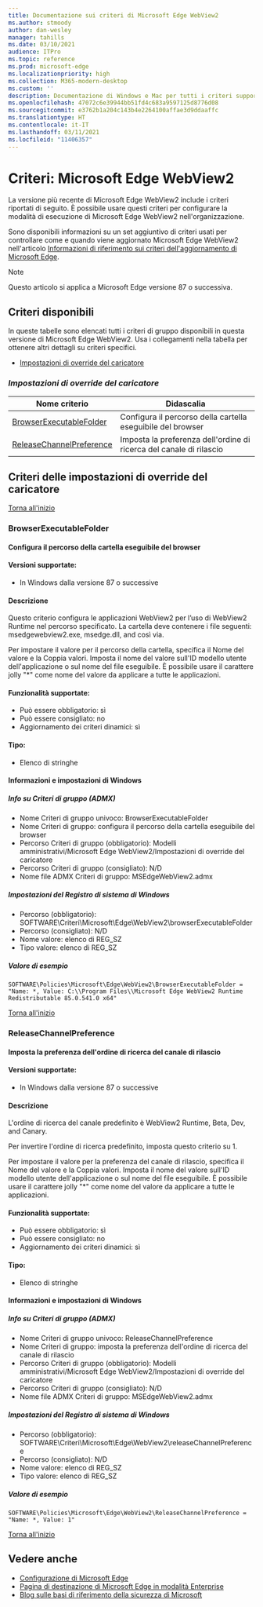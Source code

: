 ```yaml
---
title: Documentazione sui criteri di Microsoft Edge WebView2
ms.author: stmoody
author: dan-wesley
manager: tahills
ms.date: 03/10/2021
audience: ITPro
ms.topic: reference
ms.prod: microsoft-edge
ms.localizationpriority: high
ms.collection: M365-modern-desktop
ms.custom: ''
description: Documentazione di Windows e Mac per tutti i criteri supportati dal browser Microsoft Edge
ms.openlocfilehash: 47072c6e39944bb51fd4c683a9597125d8776d08
ms.sourcegitcommit: e3762b1a204c143b4e2264100affae3d9ddaaffc
ms.translationtype: HT
ms.contentlocale: it-IT
ms.lasthandoff: 03/11/2021
ms.locfileid: "11406357"
---
```

# <a name="microsoft-edge-webview2---policies"></a>Criteri: Microsoft Edge WebView2

La versione più recente di Microsoft Edge WebView2 include i criteri riportati di seguito. È possibile usare questi criteri per configurare la modalità di esecuzione di Microsoft Edge WebView2 nell'organizzazione.

Sono disponibili informazioni su un set aggiuntivo di criteri usati per controllare come e quando viene aggiornato Microsoft Edge WebView2 nell'articolo [Informazioni di riferimento sui criteri dell'aggiornamento di Microsoft Edge](microsoft-edge-update-policies.md).

> [!NOTE]
> Questo articolo si applica a Microsoft Edge versione 87 o successiva.

## <a name="available-policies"></a>Criteri disponibili

In queste tabelle sono elencati tutti i criteri di gruppo disponibili in questa versione di Microsoft Edge WebView2. Usa i collegamenti nella tabella per ottenere altri dettagli su criteri specifici.

- [Impostazioni di override del caricatore](#loader-override-settings)


### [*<a name="loader-override-settings"></a>Impostazioni di override del caricatore*](#loader-override-settings-policies)

|Nome criterio|Didascalia|
|-|-|
|[BrowserExecutableFolder](#browserexecutablefolder)|Configura il percorso della cartella eseguibile del browser|
|[ReleaseChannelPreference](#releasechannelpreference)|Imposta la preferenza dell'ordine di ricerca del canale di rilascio|




  ## <a name="loader-override-settings-policies"></a>Criteri delle impostazioni di override del caricatore

  [Torna all'inizio](#microsoft-edge-webview2---policies)

  ### <a name="browserexecutablefolder"></a>BrowserExecutableFolder

  #### <a name="configure-the-location-of-the-browser-executable-folder"></a>Configura il percorso della cartella eseguibile del browser

  
  
  #### <a name="supported-versions"></a>Versioni supportate:

  - In Windows dalla versione 87 o successive

  #### <a name="description"></a>Descrizione

  Questo criterio configura le applicazioni WebView2 per l’uso di WebView2 Runtime nel percorso specificato. La cartella deve contenere i file seguenti: msedgewebview2.exe, msedge.dll, and così via.

Per impostare il valore per il percorso della cartella, specifica il Nome del valore e la Coppia valori. Imposta il nome del valore sull'ID modello utente dell'applicazione o sul nome del file eseguibile. È possibile usare il carattere jolly "*" come nome del valore da applicare a tutte le applicazioni.

  #### <a name="supported-features"></a>Funzionalità supportate:

  - Può essere obbligatorio: sì
  - Può essere consigliato: no
  - Aggiornamento dei criteri dinamici: sì

  #### <a name="data-type"></a>Tipo:

  - Elenco di stringhe

  #### <a name="windows-information-and-settings"></a>Informazioni e impostazioni di Windows

  ##### <a name="group-policy-admx-info"></a>Info su Criteri di gruppo (ADMX)

  - Nome Criteri di gruppo univoco: BrowserExecutableFolder
  - Nome Criteri di gruppo: configura il percorso della cartella eseguibile del browser
  - Percorso Criteri di gruppo (obbligatorio): Modelli amministrativi/Microsoft Edge WebView2/Impostazioni di override del caricatore
  - Percorso Criteri di gruppo (consigliato): N/D
  - Nome file ADMX Criteri di gruppo: MSEdgeWebView2.admx

  ##### <a name="windows-registry-settings"></a>Impostazioni del Registro di sistema di Windows

  - Percorso (obbligatorio): SOFTWARE\Criteri\Microsoft\Edge\WebView2\browserExecutableFolder
  - Percorso (consigliato): N/D
  - Nome valore: elenco di REG_SZ
  - Tipo valore: elenco di REG_SZ

  ##### <a name="example-value"></a>Valore di esempio

```
SOFTWARE\Policies\Microsoft\Edge\WebView2\BrowserExecutableFolder = "Name: *, Value: C:\\Program Files\\Microsoft Edge WebView2 Runtime Redistributable 85.0.541.0 x64"

```

  

  [Torna all'inizio](#microsoft-edge-webview2---policies)

  ### <a name="releasechannelpreference"></a>ReleaseChannelPreference

  #### <a name="set-the-release-channel-search-order-preference"></a>Imposta la preferenza dell'ordine di ricerca del canale di rilascio

  
  
  #### <a name="supported-versions"></a>Versioni supportate:

  - In Windows dalla versione 87 o successive

  #### <a name="description"></a>Descrizione

  L'ordine di ricerca del canale predefinito è WebView2 Runtime, Beta, Dev, and Canary.

Per invertire l'ordine di ricerca predefinito, imposta questo criterio su 1.

Per impostare il valore per la preferenza del canale di rilascio, specifica il Nome del valore e la Coppia valori. Imposta il nome del valore sull'ID modello utente dell'applicazione o sul nome del file eseguibile. È possibile usare il carattere jolly "*" come nome del valore da applicare a tutte le applicazioni.

  #### <a name="supported-features"></a>Funzionalità supportate:

  - Può essere obbligatorio: sì
  - Può essere consigliato: no
  - Aggiornamento dei criteri dinamici: sì

  #### <a name="data-type"></a>Tipo:

  - Elenco di stringhe

  #### <a name="windows-information-and-settings"></a>Informazioni e impostazioni di Windows

  ##### <a name="group-policy-admx-info"></a>Info su Criteri di gruppo (ADMX)

  - Nome Criteri di gruppo univoco: ReleaseChannelPreference
  - Nome Criteri di gruppo: imposta la preferenza dell'ordine di ricerca del canale di rilascio
  - Percorso Criteri di gruppo (obbligatorio): Modelli amministrativi/Microsoft Edge WebView2/Impostazioni di override del caricatore
  - Percorso Criteri di gruppo (consigliato): N/D
  - Nome file ADMX Criteri di gruppo: MSEdgeWebView2.admx

  ##### <a name="windows-registry-settings"></a>Impostazioni del Registro di sistema di Windows

  - Percorso (obbligatorio): SOFTWARE\Criteri\Microsoft\Edge\WebView2\releaseChannelPreference
  - Percorso (consigliato): N/D
  - Nome valore: elenco di REG_SZ
  - Tipo valore: elenco di REG_SZ

  ##### <a name="example-value"></a>Valore di esempio

```
SOFTWARE\Policies\Microsoft\Edge\WebView2\ReleaseChannelPreference = "Name: *, Value: 1"

```

  

  [Torna all'inizio](#microsoft-edge-webview2---policies)


## <a name="see-also"></a>Vedere anche

- [Configurazione di Microsoft Edge](configure-microsoft-edge.md)
- [Pagina di destinazione di Microsoft Edge in modalità Enterprise](https://aka.ms/EdgeEnterprise)
- [Blog sulle basi di riferimento della sicurezza di Microsoft](https://techcommunity.microsoft.com/t5/microsoft-security-baselines/bg-p/Microsoft-Security-Baselines)